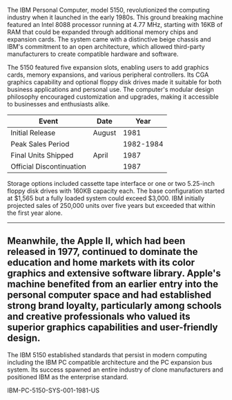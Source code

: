 The IBM Personal Computer, model 5150, revolutionized the computing industry when it launched in the early 1980s. This ground breaking machine featured an Intel 8088 processor running at 4.77 MHz, starting with 16KB of RAM that could be expanded through additional memory chips and expansion cards. The system came with a distinctive beige chassis and IBM's commitment to an open architecture, which allowed third-party manufacturers to create compatible hardware and software.

The 5150 featured five expansion slots, enabling users to add graphics cards, memory expansions, and various peripheral controllers. Its CGA graphics capability and optional floppy disk drives made it suitable for both business applications and personal use. The computer's modular design philosophy encouraged customization and upgrades, making it accessible to businesses and enthusiasts alike.

| Event | Date | Year |
|-------|------|------|
| Initial Release | August | 1981 |
| Peak Sales Period | | 1982-1984 |
| Final Units Shipped | April | 1987 |
| Official Discontinuation | | 1987 |

Storage options included cassette tape interface or one or two 5.25-inch floppy disk drives with 160KB capacity each. The base configuration started at $1,565 but a fully loaded system could exceed $3,000. IBM initially projected sales of 250,000 units over five years but exceeded that within the first year alone.

---
Meanwhile, the Apple II, which had been released in 1977, continued to dominate the education and home markets with its color graphics and extensive software library. Apple's machine benefited from an earlier entry into the personal computer space and had established strong brand loyalty, particularly among schools and creative professionals who valued its superior graphics capabilities and user-friendly design.
---

The IBM 5150 established standards that persist in modern computing including the IBM PC compatible architecture and the PC expansion bus system. Its success spawned an entire industry of clone manufacturers and positioned IBM as the enterprise standard.

IBM-PC-5150-SYS-001-1981-US
